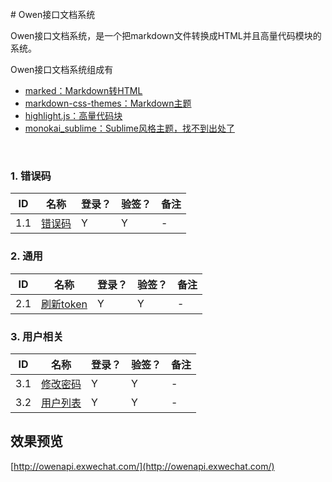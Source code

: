 <br/>  
# Owen接口文档系统

Owen接口文档系统，是一个把markdown文件转换成HTML并且高量代码模块的系统。  

Owen接口文档系统组成有
- [marked：Markdown转HTML](https://github.com/markedjs/marked)
- [markdown-css-themes：Markdown主题](https://github.com/jasonm23/markdown-css-themes)
- [highlight.js：高量代码块](https://github.com/isagalaev/highlight.js)
- [monokai_sublime：Sublime风格主题，找不到出处了](#)

<br/>  

### 1. 错误码

| ID  |     名称      | 登录？ | 验签？ | 备注 |
| --- | ------------ | ----- | ----- | ---- |
| 1.1 | [错误码](doc/code.md) | Y | Y | - |


### 2. 通用

| ID  |     名称      | 登录？ | 验签？ | 备注 |
| --- | ------------ | ----- | ----- | ---- |
| 2.1 | [刷新token](doc/services/user/refresh.md) | Y | Y | - |

### 3. 用户相关

| ID  |     名称      | 登录？ | 验签？ | 备注 |
| --- | ------------ | ----- | ----- | ---- |
| 3.1 | [修改密码](doc/services/user/update_password.md) | Y | Y | - |
| 3.2 | [用户列表](doc/services/user/list.md) | Y | Y | - |

###  
## 效果预览
[http://owenapi.exwechat.com/](http://owenapi.exwechat.com/)


